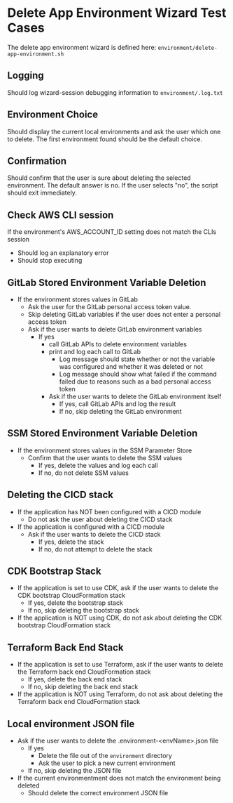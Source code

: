 # Delete App Environment Wizard Test Cases

The delete app environment wizard is defined here: `environment/delete-app-environment.sh`

## Logging

Should log wizard-session debugging information to `environment/.log.txt`

## Environment Choice

Should display the current local environments and ask the user which one to delete. The first environment found should be the default choice.

## Confirmation

Should confirm that the user is sure about deleting the selected environment. The default answer is no. If the user selects "no", the script should exit immediately.

## Check AWS CLI session

If the environment's AWS_ACCOUNT_ID setting does not match the CLIs session
* Should log an explanatory error
* Should stop executing

## GitLab Stored Environment Variable Deletion

* If the environment stores values in GitLab
  * Ask the user for the GitLab personal access token value.
  * Skip deleting GitLab variables if the user does not enter a personal access token
  * Ask if the user wants to delete GitLab environment variables
    * If yes
      * call GitLab APIs to delete environment variables
      * print and log each call to GitLab
        * Log message should state whether or not the variable was configured and whether it was deleted or not
        * Log message should show what failed if the command failed due to reasons such as a bad personal access token
      * Ask if the user wants to delete the GitLab environment itself
        * If yes, call GitLab APIs and log the result
        * If no, skip deleting the GitLab environment

## SSM Stored Environment Variable Deletion

* If the environment stores values in the SSM Parameter Store
  * Confirm that the user wants to delete the SSM values
    * If yes, delete the values and log each call
    * If no, do not delete SSM values

## Deleting the CICD stack

* If the application has NOT been configured with a CICD module
  * Do not ask the user about deleting the CICD stack
* If the application is configured with a CICD module
  * Ask if the user wants to delete the CICD stack
    * If yes, delete the stack
    * If no, do not attempt to delete the stack

## CDK Bootstrap Stack

* If the application is set to use CDK, ask if the user wants to delete the CDK bootstrap CloudFormation stack
  * If yes, delete the bootstrap stack
  * If no, skip deleting the bootstrap stack
* If the application is NOT using CDK, do not ask about deleting the CDK bootstrap CloudFormation stack

## Terraform Back End Stack

* If the application is set to use Terraform, ask if the user wants to delete the Terraform back end CloudFormation stack
  * If yes, delete the back end stack
  * If no, skip deleting the back end stack
* If the application is NOT using Terraform, do not ask about deleting the Terraform back end CloudFormation stack

## Local environment JSON file

* Ask if the user wants to delete the .environment-\<envName\>.json file
  * If yes
    * Delete the file out of the `environment` directory
    * Ask the user to pick a new current environment
  * If no, skip deleting the JSON file
* If the current environmentment does not match the environment being deleted
  * Should delete the correct environment JSON file





